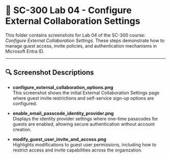 # 📸 SC-300 Lab 04 - Configure External Collaboration Settings

This folder contains screenshots for Lab 04 of the SC-300 course: *Configure External Collaboration Settings*. These steps demonstrate how to manage guest access, invite policies, and authentication mechanisms in Microsoft Entra ID.

---

## 🔍 Screenshot Descriptions

- **configure_external_collaboration_options.png**  
  This screenshot shows the initial External Collaboration Settings page where guest invite restrictions and self-service sign-up options are configured.

- **enable_email_passcode_identity_provider.png**  
  Displays the identity provider settings where one-time passcodes for guests are enabled, allowing secure authentication without account creation.

- **modify_guest_user_invite_and_access.png**  
  Highlights modifications to guest user permissions, including how to restrict access and invite capabilities across the organization.
